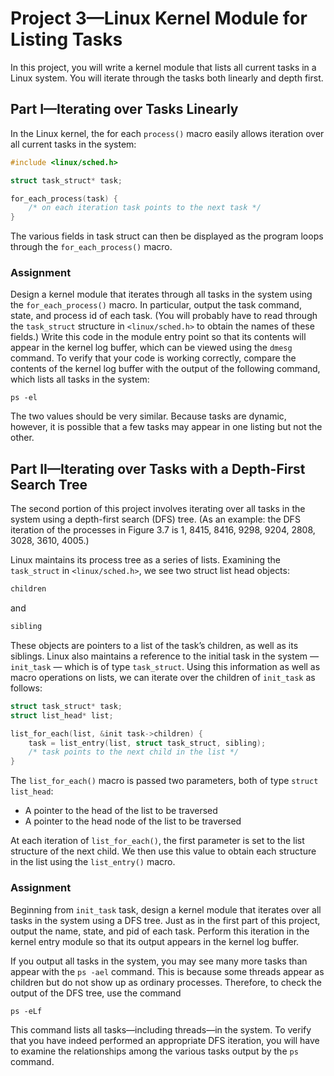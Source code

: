# Project 3—Linux Kernel Module for Listing Tasks

In this project, you will write a kernel module that lists all current tasks in a Linux system. You will iterate through the tasks both linearly and depth first.

## Part I—Iterating over Tasks Linearly

In the Linux kernel, the for each `process()` macro easily allows iteration over all current tasks in the system:

```c
#include <linux/sched.h>

struct task_struct* task;

for_each_process(task) {
	/* on each iteration task points to the next task */
}
```

The various fields in task struct can then be displayed as the program loops through the `for_each_process()` macro.

### Assignment

Design a kernel module that iterates through all tasks in the system using the `for_each_process()` macro. In particular, output the task command, state, and process id of each task. (You will probably have to read through the `task_struct` structure in `<linux/sched.h>` to obtain the names of these fields.) Write this code in the module entry point so that its contents will appear in the kernel log buffer, which can be viewed using the `dmesg` command. To verify that your code is working correctly, compare the contents of the kernel log buffer with the output of the following command, which lists all tasks in the system:

```
ps -el
```

The two values should be very similar. Because tasks are dynamic, however, it is possible that a few tasks may appear in one listing but not the other.

## Part II—Iterating over Tasks with a Depth-First Search Tree

The second portion of this project involves iterating over all tasks in the system using a depth-first search (DFS) tree. (As an example: the DFS iteration of the processes in Figure 3.7 is 1, 8415, 8416, 9298, 9204, 2808, 3028, 3610, 4005.)

Linux maintains its process tree as a series of lists. Examining the `task_struct` in `<linux/sched.h>`, we see two struct list head objects:

```c
children
```

and

```c
sibling
```

These objects are pointers to a list of the task’s children, as well as its siblings. Linux also maintains a reference to the initial task in the system — `init_task` — which is of type `task_struct`. Using this information as well as macro operations on lists, we can iterate over the children of `init_task` as follows:

```c
struct task_struct* task;
struct list_head* list;

list_for_each(list, &init task->children) {
	task = list_entry(list, struct task_struct, sibling);
	/* task points to the next child in the list */
}
```

The `list_for_each()` macro is passed two parameters, both of type `struct list_head`:

* A pointer to the head of the list to be traversed
* A pointer to the head node of the list to be traversed

At each iteration of `list_for_each()`, the first parameter is set to the list structure of the next child. We then use this value to obtain each structure in the list using the `list_entry()` macro.

### Assignment

Beginning from `init_task` task, design a kernel module that iterates over all tasks in the system using a DFS tree. Just as in the first part of this project, output the name, state, and pid of each task. Perform this iteration in the kernel entry
module so that its output appears in the kernel log buffer.

If you output all tasks in the system, you may see many more tasks than appear with the `ps -ael` command. This is because some threads appear as children but do not show up as ordinary processes. Therefore, to check the output of the DFS tree, use the command

```
ps -eLf
```

This command lists all tasks—including threads—in the system. To verify that you have indeed performed an appropriate DFS iteration, you will have to examine the relationships among the various tasks output by the `ps` command.
